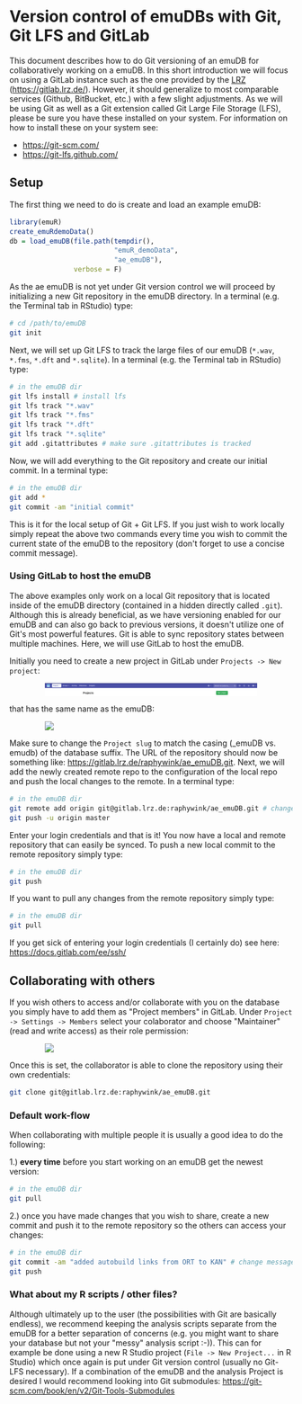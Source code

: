 # Version control of emuDBs with Git, Git LFS and GitLab



This document describes how to do Git versioning of an emuDB for collaboratively working on a emuDB. In this short introduction we will focus on using a GitLab instance such as the one provided by the [LRZ](https://www.lrz.de/) (https://gitlab.lrz.de/). However, it should generalize to most comparable services (Github, BitBucket, etc.) with a few slight adjustments. As we will be using Git as well as a Git extension called Git Large File Storage (LFS), please be sure you have these installed on your system. For information on how to install these on your system see: 

- https://git-scm.com/
- https://git-lfs.github.com/

## Setup

The first thing we need to do is create and load an example emuDB:


```r
library(emuR)
create_emuRdemoData()
db = load_emuDB(file.path(tempdir(),
                          "emuR_demoData",
                          "ae_emuDB"),
                verbose = F)
```

As the ae emuDB is not yet under Git version control we will proceed by initializing a new Git repository in the emuDB directory. In a terminal (e.g. the Terminal tab in RStudio) type:


```bash
# cd /path/to/emuDB
git init
```

Next, we will set up Git LFS to track the large files of our emuDB (`*.wav`, `*.fms`, `*.dft` and `*.sqlite`). In a terminal (e.g. the Terminal tab in RStudio) type:


```bash
# in the emuDB dir
git lfs install # install lfs 
git lfs track "*.wav"
git lfs track "*.fms"
git lfs track "*.dft"
git lfs track "*.sqlite"
git add .gitattributes # make sure .gitattributes is tracked
```

Now, we will add everything to the Git repository and create our initial commit. In a terminal type:


```bash
# in the emuDB dir
git add *
git commit -am "initial commit"
```

This is it for the local setup of Git + Git LFS. If you just wish to work locally simply repeat the above two commands every time you wish to commit the current state of the emuDB to the repository (don't forget to use a concise commit message).

### Using GitLab to host the emuDB

The above examples only work on a local Git repository that is located inside of the emuDB directory (contained in a hidden directly called `.git`). Although this is already beneficial, as we have versioning enabled for our emuDB and can also go back to previous versions, it doesn't utilize one of Git's most powerful features. Git is able to sync repository states between multiple machines. Here, we will use GitLab to host the emuDB.

Initially you need to create a new project in GitLab under `Projects -> New project`:

<img src="pics/GitLab-newProject1.png" width="75%" style="display: block; margin: auto;" />

that has the same name as the emuDB:

<img src="pics/GitLab-newProject2.png" width="75%" style="display: block; margin: auto;" />

Make sure to change the `Project slug` to match the casing (_emuDB vs. emudb) of the database suffix. The URL of the repository should now be something like: https://gitlab.lrz.de/raphywink/ae_emuDB.git. Next, we will add the newly created remote repo to the configuration of the local repo and push the local changes to the remote. In a terminal type:


```bash
# in the emuDB dir
git remote add origin git@gitlab.lrz.de:raphywink/ae_emuDB.git # change to your URL
git push -u origin master
```

Enter your login credentials and that is it! You now have a local and remote repository that can easily be synced. To push a new local commit to the remote repository simply type:


```bash
# in the emuDB dir
git push
```

If you want to pull any changes from the remote repository simply type:


```bash
# in the emuDB dir
git pull
```

If you get sick of entering your login credentials (I certainly do) see here: https://docs.gitlab.com/ee/ssh/

## Collaborating with others

If you wish others to access and/or collaborate with you on the database you simply have to add them as "Project members" in GitLab. Under `Project -> Settings -> Members` select your colaborator and choose "Maintainer" (read and write access) as their role permission:

<img src="pics/GitLab-addMember.png" width="75%" style="display: block; margin: auto;" />

Once this is set, the collaborator is able to clone the repository using their own credentials:


```bash
git clone git@gitlab.lrz.de:raphywink/ae_emuDB.git
```

### Default work-flow

When collaborating with multiple people it is usually a good idea to do the following:

1.) **every time** before you start working on an emuDB get the newest version:


```bash
# in the emuDB dir
git pull
```

2.) once you have made changes that you wish to share, create a new commit and push it to the remote repository so the others can access your changes:


```bash
# in the emuDB dir
git commit -am "added autobuild links from ORT to KAN" # change message accordingly
git push
```

### What about my R scripts / other files?

Although ultimately up to the user (the possibilities with Git are basically endless), we recommend keeping the analysis scripts separate from the emuDB for a better separation of concerns (e.g. you might want to share your database but not your "messy" analysis script :-)). This can for example be done using a new R Studio project (`File -> New Project...` in R Studio) which once again is put under Git version control (usually no Git-LFS necessary). If a combination of the emuDB and the analysis Project is desired I would recommend looking into Git submodules: https://git-scm.com/book/en/v2/Git-Tools-Submodules


